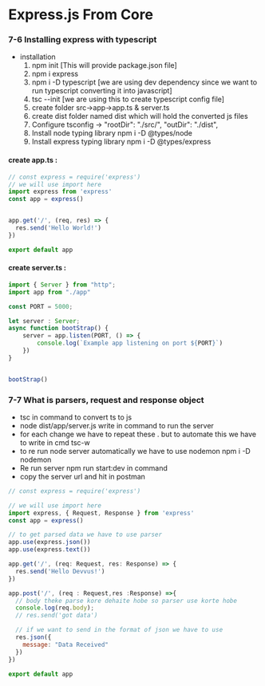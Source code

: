 # Express.js From Core
### 7-6 Installing express with typescript
- installation
  1. npm init [This will provide package.json file] 
  2. npm i express
  3. npm i -D typescript [we are using dev dependency since we want to run typescript converting it into javascript]
  4. tsc --init [we are using this to create typescript config file]
  5. create folder src->app->app.ts & server.ts
  6. create dist folder named dist which will hold the converted js files
  7. Configure tsconfig ->  "rootDir": "./src/", "outDir": "./dist", 
  8. Install node typing library npm i -D @types/node
  9. Install express typing library npm i -D @types/express
#### create app.ts :
```javascript
// const express = require('express')
// we will use import here 
import express from 'express'
const app = express()


app.get('/', (req, res) => {
  res.send('Hello World!')
})

export default app
```
#### create server.ts :
```javascript
import { Server } from "http";
import app from "./app"

const PORT = 5000;

let server : Server;
async function bootStrap() {
    server = app.listen(PORT, () => {
        console.log(`Example app listening on port ${PORT}`)
    })
} 


bootStrap()
```

### 7-7 What is parsers, request and response object

- tsc in command to convert ts to js 
- node dist/app/server.js write in command to run the server
- for each change we have to repeat these . but to automate this we have to write in cmd tsc-w 
- to re run node server automatically we have to use nodemon npm i -D nodemon
- Re run server npm run start:dev in command
- copy the server url and hit in postman

```js
// const express = require('express')

// we will use import here 
import express, { Request, Response } from 'express'
const app = express()

// to get parsed data we have to use parser
app.use(express.json())
app.use(express.text())

app.get('/', (req: Request, res: Response) => {
  res.send('Hello Devvus!')
})

app.post('/', (req : Request,res :Response) =>{
  // body theke parse kore dehaite hobe so parser use korte hobe
  console.log(req.body);
  // res.send('got data')

  // if we want to send in the format of json we have to use 
  res.json({
    message: "Data Received"
  })
})

export default app
```